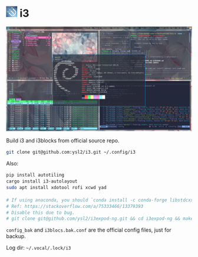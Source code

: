 # ![Logo](logo-30.png) i3

![](i3wm.png)

Build i3 and i3blocks from official source repo.

```bash
git clone git@github.com:ysl2/i3.git ~/.config/i3
```

Also:

```bash
pip install autotiling
cargo install i3-autolayout
sudo apt install xdotool rofi xcwd yad

# If using anaconda, you should `conda install -c conda-forge libstdcxx-ng`
# Ref: https://stackoverflow.com/a/75333466/13379393
# Disable this due to bug.
# git clone git@github.com/ysl2/i3expod-ng.git && cd i3expod-ng && make install
```

`config_bak` and `i3blocs.bak.conf` are the official config files, just for backup.

Log dir: `~/.vocal/.lock/i3`
